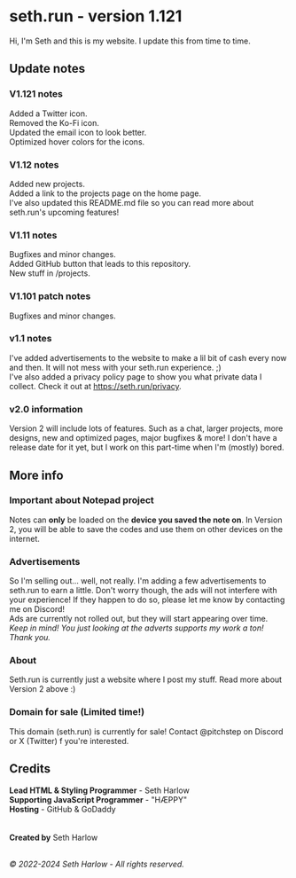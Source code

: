 # seth.run - version 1.121
Hi, I'm Seth and this is my website. I update this from time to time.

## Update notes

### V1.121 notes
Added a Twitter icon.<br>
Removed the Ko-Fi icon.<br>
Updated the email icon to look better.<br>
Optimized hover colors for the icons.

### V1.12 notes
Added new projects.<br>
Added a link to the projects page on the home page.<br>
I've also updated this README.md file so you can read more about seth.run's upcoming features!

### V1.11 notes
Bugfixes and minor changes.<br>
Added GitHub button that leads to this repository.<br>
New stuff in /projects.

### V1.101 patch notes
Bugfixes and minor changes.

### v1.1 notes
I've added advertisements to the website to make a lil bit of cash every now and then. It will not mess with your seth.run experience. ;)<br>
I've also added a privacy policy page to show you what private data I collect. Check it out at https://seth.run/privacy.

### v2.0 information
Version 2 will include lots of features. Such as a chat, larger projects, more designs, new and optimized pages, major bugfixes & more! I don't have a release date for it yet, but I work on this part-time when I'm (mostly) bored.

## More info

### Important about Notepad project
Notes can **only** be loaded on the **device you saved the note on**. In Version 2, you will be able to save the codes and use them on other devices on the internet.

### Advertisements
So I'm selling out... well, not really. I'm adding a few advertisements to seth.run to earn a little. Don't worry though, the ads will not interfere with your experience! If they happen to do so, please let me know by contacting me on Discord!<br>
Ads are currently not rolled out, but they will start appearing over time.<br>
_Keep in mind! You just looking at the adverts supports my work a ton! Thank you._

### About
Seth.run is currently just a website where I post my stuff. Read more about Version 2 above :)

### Domain for sale (Limited time!)
This domain (seth.run) is currently for sale! Contact @pitchstep on Discord or X (Twitter) f you're interested.

## Credits
**Lead HTML & Styling Programmer** - Seth Harlow<br>
**Supporting JavaScript Programmer** - "HÆPPY"<br>
**Hosting** - GitHub & GoDaddy<br>
<br><br>
**Created by** Seth Harlow<br><br>

_© 2022-2024 Seth Harlow - All rights reserved._
